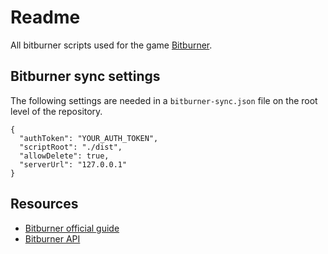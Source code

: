 # Readme

All bitburner scripts used for the game [Bitburner](https://store.steampowered.com/app/1812820/Bitburner/).

## Bitburner sync settings

The following settings are needed in a `bitburner-sync.json` file on the root level of the repository.

```
{
  "authToken": "YOUR_AUTH_TOKEN",
  "scriptRoot": "./dist",
  "allowDelete": true,
  "serverUrl": "127.0.0.1"
}
```

## Resources

- [Bitburner official guide](https://github.com/quacksouls/bitburner/tree/main/doc/guide)
- [Bitburner API](https://github.com/bitburner-official/bitburner-src/blob/dev/markdown/bitburner.ns.md)
